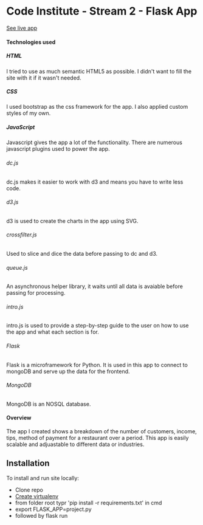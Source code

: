 # Code Institute - Stream 2 - Flask App

[See live app](https://blooming-journey-67425.herokuapp.com/)

#### Technologies used

##### HTML
I tried to use as much semantic HTML5 as possible. I didn't want to fill the site with it if it wasn't needed. 

##### CSS
I used bootstrap as the css framework for the app. I also applied custom styles of my own. 

##### JavaScript
Javascript gives the app a lot of the functionality. There are numerous javascript plugins used to power the app. 

###### dc.js
dc.js makes it easier to work with d3 and means you have to write less code. 
###### d3.js
d3 is used to create the charts in the app using SVG. 
###### crossfilter.js
Used to slice and dice the data before passing to dc and d3. 
###### queue.js
An asynchronous helper library, it waits until all data is avaiable before passing for processing. 

###### intro.js
intro.js is used to provide a step-by-step guide to the user on how to use the app and what each section is for. 

###### Flask
Flask is a microframework for Python. It is used in this app to connect to mongoDB and serve up the data for the frontend.

###### MongoDB
MongoDB is an NOSQL database. 

#### Overview
The app I created shows a breakdown of the number of customers, income, tips, method of payment for a restaurant over a period. This app is easily scalable and adjuastable to different data or industries.  

## Installation
 To install and run site locally:
 - Clone repo
 - [Create virtualenv](https://scotch.io/tutorials/getting-started-with-flask-a-python-microframework)
 -  from folder root typr 'pip install -r requirements.txt' in cmd
 -  export FLASK_APP=project.py
 -  followed by flask run

